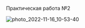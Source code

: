 Практическая работа №2

![photo_2022-11-16_10-53-40](https://user-images.githubusercontent.com/101565618/202120239-7a76ea49-e15b-4e53-93d1-bbb69e720aae.jpg)
